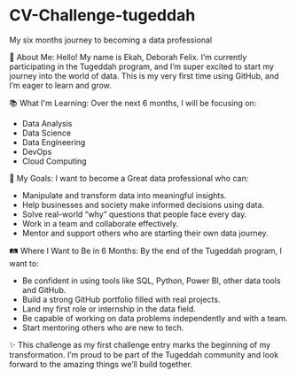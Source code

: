 # CV-Challenge-tugeddah
My six months journey to becoming a data professional

👋 About Me:
Hello! My name is Ekah, Deborah Felix.
I’m currently participating in the Tugeddah program, and I’m super excited to start my journey into the world of data. This is my very first time using GitHub, and I’m eager to learn and grow.

📚 What I'm Learning: 
Over the next 6 months, I will be focusing on:
- Data Analysis
- Data Science
- Data Engineering
- DevOps
- Cloud Computing

 🎯 My Goals:
I want to become a Great data professional who can:
- Manipulate and transform data into meaningful insights.
- Help businesses and society make informed decisions using data.
- Solve real-world “why” questions that people face every day.
- Work in a team and collaborate effectively.
- Mentor and support others who are starting their own data journey.
  
🛤️ Where I Want to Be in 6 Months:
By the end of the Tugeddah program, I want to:
- Be confident in using tools like SQL, Python, Power BI, other data tools and GitHub.
- Build a strong GitHub portfolio filled with real projects.
- Land my first role or internship in the data field.
- Be capable of working on data problems independently and with a team.
- Start mentoring others who are new to tech.
  
✨ This challenge as my first challenge entry marks the beginning of my transformation.
 I’m proud to be part of the Tugeddah community and look forward to the amazing things we’ll build together.




